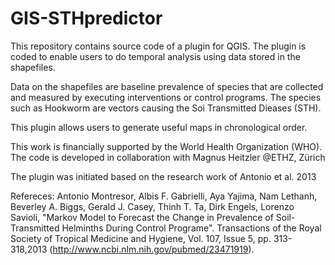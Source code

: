 GIS-STHpredictor
================

This repository contains source code of a plugin for QGIS. The plugin is coded to enable users to do temporal analysis using data stored in the shapefiles.

Data on the shapefiles are baseline prevalence of species that are collected and measured by executing interventions or control programs. The species such as Hookworm are vectors causing the Soi Transmitted Dieases (STH).

This plugin allows users to generate useful maps in chronological order. 

This work is financially supported by the World Health Organization (WHO). The code is developed in collaboration with Magnus Heitzler @ETHZ, Zürich

The plugin was initiated based on the research work of Antonio et al. 2013

Refereces:
Antonio Montresor, Albis F. Gabrielli, Aya Yajima, Nam Lethanh, Beverley A. Biggs, Gerald J. Casey, Thinh T. Ta, Dirk Engels, Lorenzo Savioli, "Markov Model to Forecast the Change in Prevalence of Soil-Transmitted Helminths During Control Programe". Transactions of the Royal Society of Tropical Medicine and Hygiene, Vol. 107, Issue 5, pp. 313-318,2013 (http://www.ncbi.nlm.nih.gov/pubmed/23471919). 
